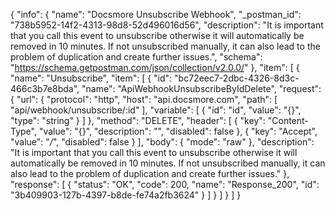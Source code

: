 {
  "info": {
    "name": "Docsmore Unsubscribe Webhook",
    "_postman_id": "738b5952-14f2-4313-98d8-52d496016d56",
    "description": "It is important that you call this event to unsubscribe otherwise it will automatically be removed in 10 minutes. If not unsubscribed manually, it can also lead to the problem of duplication and create further issues.",
    "schema": "https://schema.getpostman.com/json/collection/v2.0.0/"
  },
  "item": [
    {
      "name": "Unsubscribe",
      "item": [
        {
          "id": "bc72eec7-2dbc-4326-8d3c-466c3b7e8bda",
          "name": "ApiWebhookUnsubscribeByIdDelete",
          "request": {
            "url": {
              "protocol": "http",
              "host": "api.docsmore.com",
              "path": [
                "api/webhook/unsubscribe/:id"
              ],
              "variable": [
                {
                  "id": "id",
                  "value": "{}",
                  "type": "string"
                }
              ]
            },
            "method": "DELETE",
            "header": [
              {
                "key": "Content-Type",
                "value": "{}",
                "description": "",
                "disabled": false
              },
              {
                "key": "Accept",
                "value": "*/*",
                "disabled": false
              }
            ],
            "body": {
              "mode": "raw"
            },
            "description": "It is important that you call this event to unsubscribe otherwise it will automatically be removed in 10 minutes. If not unsubscribed manually, it can also lead to the problem of duplication and create further issues."
          },
          "response": [
            {
              "status": "OK",
              "code": 200,
              "name": "Response_200",
              "id": "3b409903-127b-4397-b8de-fe74a2fb3624"
            }
          ]
        }
      ]
    }
  ]
}